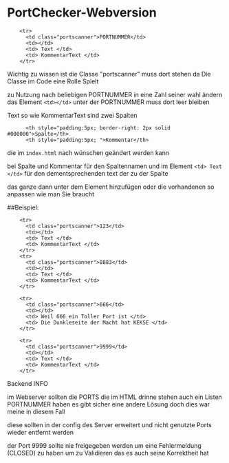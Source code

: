 # PortChecker-Webversion

```
    <tr>
      <td class="portscanner">PORTNUMMER</td>
      <td></td>
      <td> Text </td>
      <td> KommentarText </td>
    </tr>
```

Wichtig zu wissen ist die Classe "portscanner" muss dort stehen
da Die Classe im Code eine Rolle Spielt

zu Nutzung nach beliebigen PORTNUMMER in eine Zahl seiner wahl ändern
das Element `<td></td>` unter der PORTNUMMER muss dort leer bleiben

Text so wie KommentarText sind zwei Spalten

```
      <th style="padding:5px; border-right: 2px solid #000000">Spalte</th>
      <th style="padding:5px; ">Kommentar</th>
```

die im `index.html` nach wünschen geändert werden kann

bei Spalte und Kommentar für den Spaltennamen und im Element `<td> Text </td>`
für den dementsprechenden text der zu der Spalte

das ganze dann unter dem Element hinzufügen oder die vorhandenen so anpassen wie man Sie braucht

##Beispiel:
```
    <tr>
      <td class="portscanner">123</td>
      <td></td>
      <td> Text </td>
      <td> KommentarText </td>
    </tr>
    <tr>
      <td class="portscanner">8883</td>
      <td></td>
      <td> Text </td>
      <td> KommentarText </td>
    </tr>
   
    <tr>
      <td class="portscanner">666</td>
      <td></td>
      <td> Weil 666 ein Toller Port ist </td>
      <td> Die Dunkleseite der Macht hat KEKSE </td>
    </tr>

    <tr>
      <td class="portscanner">9999</td>
      <td></td>
      <td> Text </td>
      <td> KommentarText </td>
    </tr>
```

Backend INFO

im Webserver sollten die PORTS die im HTML drinne stehen 
auch ein Listen PORTNUMMER haben 
es gibt sicher eine andere Lösung 
doch dies war meine in diesem Fall

diese sollten in der config des Server erweitert und nicht genutzte Ports wieder entfernt werden

der Port 9999 sollte nie freigegeben werden um eine Fehlermeldung (CLOSED) zu haben
um zu Validieren das es auch seine Korrektheit hat